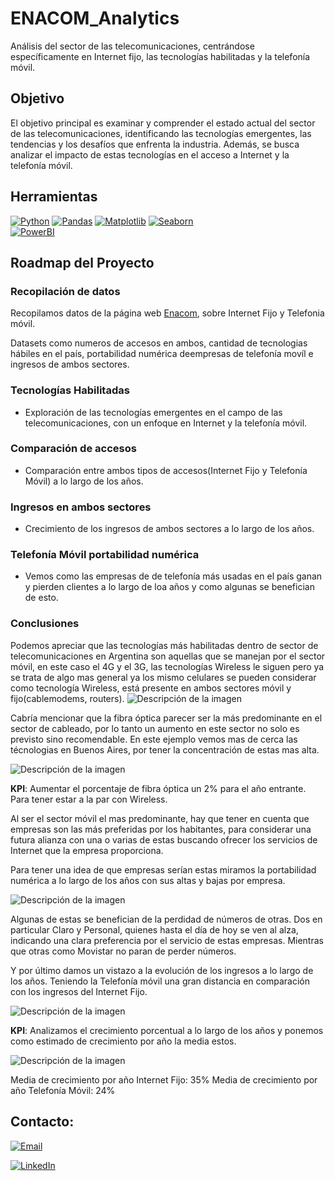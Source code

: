 # ENACOM_Analytics

Análisis del sector de las telecomunicaciones, centrándose específicamente en Internet fijo, las tecnologías habilitadas y la telefonía móvil.

## Objetivo

El objetivo principal es examinar y comprender el estado actual del sector de las telecomunicaciones, identificando las tecnologías emergentes, las tendencias y los desafíos que enfrenta la industria. Además, se busca analizar el impacto de estas tecnologías en el acceso a Internet y la telefonía móvil.

## Herramientas

[![Python](https://img.shields.io/badge/Python-yellow?style=for-the-badge&logo=python&logoColor=white&labelColor=101010)]()
[![Pandas](https://img.shields.io/badge/Pandas-2C2D72?style=for-the-badge&logo=pandas&logoColor=white&labelColor=101010)]()
[![Matplotlib](https://img.shields.io/badge/Matplotlib-239120?style=for-the-badge&logoColor=white&labelColor=101010)]()
[![Seaborn](https://img.shields.io/badge/Seaborn-239120?style=for-the-badge&logoColor=white&labelColor=101010)]()
</br>
[![PowerBI](https://img.shields.io/badge/PowerBI-F2C811?style=for-the-badge&logo=Power%20BI&logoColor=white&labelColor=101010)]()




## Roadmap del Proyecto

### **Recopilación de datos** 
Recopilamos datos de la página web [Enacom](https://datosabiertos.enacom.gob.ar/home), sobre Internet Fijo y Telefonia móvil.

Datasets como numeros de accesos en ambos, cantidad de tecnologias hábiles en el país, portabilidad numérica deempresas de telefonía movíl e ingresos de ambos sectores.

### **Tecnologías Habilitadas**
- Exploración de las tecnologías emergentes en el campo de las telecomunicaciones, con un enfoque en Internet y la telefonía móvil.

### **Comparación de accesos** 
- Comparación entre ambos tipos de accesos(Internet Fijo y Telefonía Móvil) a lo largo de los años.

### **Ingresos en ambos sectores**
- Crecimiento de los ingresos de ambos sectores a lo largo de los años.


### **Telefonía Móvil portabilidad numérica** 
- Vemos como las empresas de de telefonía más usadas en el país ganan y pierden clientes a lo largo de loa años y como algunas se benefician de esto.

### **Conclusiones**

Podemos apreciar que las tecnologías más habilitadas dentro de sector de telecomunicaciones en Argentina son aquellas que se manejan por el sector móvil, en este caso el 4G y el 3G, las tecnologías Wireless le siguen pero ya se trata de algo mas general ya los mismo celulares se pueden considerar como tecnología Wireless, está presente en ambos sectores móvil y fijo(cablemodems, routers).
![Descripción de la imagen](src/tecnologias1.png)

Cabría mencionar que la fibra óptica parecer ser la más predominante en el sector de cableado, por lo tanto un aumento en este sector no solo es previsto sino recomendable. En este ejemplo vemos mas de cerca las técnologias en Buenos Aires, por tener la concentración de estas mas alta.

![Descripción de la imagen](src/tecnologias2.png)

**KPI**: Aumentar el porcentaje de fibra óptica un 2% para el año entrante. Para tener estar a la par con Wireless.

Al ser el sector móvil el mas predominante, hay que tener en cuenta que empresas son las más preferidas por los habitantes, para considerar una futura alianza con una o varias de estas buscando ofrecer los servicios de Internet que la empresa proporciona.

Para tener una idea de que empresas serían estas miramos la portabilidad numérica a lo largo de los años con sus altas y bajas por empresa.

![Descripción de la imagen](src/portabilidad.png)

Algunas de estas se benefician de la perdidad de números de otras.
Dos en particular Claro y Personal, quienes hasta el día de hoy se ven al alza, indicando una clara preferencia por el servicio de estas empresas.
Mientras que otras como Movistar no paran de perder números.

Y por último damos un vistazo a la evolución de los ingresos a lo largo de los años. Teniendo la Telefonía móvil una gran distancia en comparación con los ingresos del Internet Fijo.

![Descripción de la imagen](src/ingresos.png)

**KPI**: Analizamos el crecimiento porcentual a lo largo de los años y ponemos como estimado de crecimiento por año la media estos. 

![Descripción de la imagen](src/crecimiento.png)

Media de crecimiento por año Internet Fijo: 35%
Media de crecimiento por año Telefonía Móvil: 24%




## Contacto:

[![Email](https://img.shields.io/badge/alantilca@gmail.com-email_personal-D14836?style=for-the-badge&logo=gmail&logoColor=white&labelColor=101010)](mailto:alantilca@gmail.com)

[![LinkedIn](https://img.shields.io/badge/Alan_Tilca-LinkedIn-0077B5?style=for-the-badge&logo=linkedin&logoColor=white&labelColor=101010)](https://www.linkedin.com/in/alantilca/)

